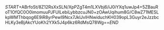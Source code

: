 $START$+ABrfoSt/8Z12RsXxSLN/XpPZgT4m1LXVbj6/iJ0iYXq1uwJp4+5ZBauRoT1OfQC0O0imomuuPJFUILebiLybbzcuJN0+zOAwUqihum8G/C8wZ71MESLkpWMThbqog6E9iR8yrPewI9Ncx7JklJvIHNwiduchKH039opL3Guyr2eJzzbcHLKy3eBjAkcYUoKh2YXk5J4p6kz6RdMsQ78Wg==$END$